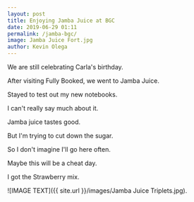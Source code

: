 ```yaml
--- 
layout: post 
title: Enjoying Jamba Juice at BGC
date: 2019-06-29 01:11
permalink: /jamba-bgc/ 
image: Jamba Juice Fort.jpg
author: Kevin Olega 
---
```

We are still celebrating Carla's birthday.

After visiting Fully Booked, we went to Jamba Juice.

Stayed to test out my new notebooks.

I can't really say much about it.

Jamba juice tastes good.

But I'm trying to cut down the sugar.

So I don't imagine I'll go here often.

Maybe this will be a cheat day.

I got the Strawberry mix.

![IMAGE TEXT]({{ site.url }}/images/Jamba Juice Triplets.jpg).
